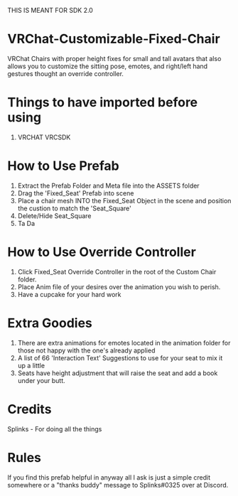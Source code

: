 THIS IS MEANT FOR SDK 2.0 


# VRChat-Customizable-Fixed-Chair
VRChat Chairs with proper height fixes for small and tall avatars that also allows you to customize the sitting pose, emotes, and right/left hand gestures thought an override controller.


# Things to have imported before using
1. VRCHAT VRCSDK


# How to Use Prefab
1. Extract the Prefab Folder and Meta file into the ASSETS folder
2. Drag the 'Fixed_Seat' Prefab into scene
3. Place a chair mesh INTO the Fixed_Seat Object in the scene and position the custion to match the 'Seat_Square'
4. Delete/Hide Seat_Square
3. Ta Da


# How to Use Override Controller
1. Click Fixed_Seat Override Controller in the root of the Custom Chair folder.
2. Place Anim file of your desires over the animation you wish to perish.
3. Have a cupcake for your hard work


# Extra Goodies
1. There are extra animations for emotes located in the animation folder for those not happy with the one's already applied
2. A list of 66 'Interaction Text' Suggestions to use for your seat to mix it up a little
3. Seats have height adjustment that will raise the seat and add a book under your butt.


# Credits
Splinks 	- For doing all the things


# Rules
If you find this prefab helpful in anyway all I ask is just a simple credit somewhere or a "thanks buddy" message to Splinks#0325 over at Discord. 
